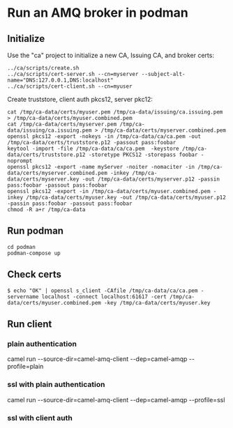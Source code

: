 # Run an AMQ broker in podman

## Initialize

Use the "ca" project to initialize a new CA, Issuing CA, and broker certs:

```
../ca/scripts/create.sh
../ca/scripts/cert-server.sh --cn=myserver --subject-alt-name="DNS:127.0.0.1,DNS:localhost"
../ca/scripts/cert-client.sh --cn=myuser 
```

Create truststore, client auth pkcs12, server pkc12:

```
cat /tmp/ca-data/certs/myuser.pem /tmp/ca-data/issuing/ca.issuing.pem > /tmp/ca-data/certs/myuser.combined.pem
cat /tmp/ca-data/certs/myserver.pem /tmp/ca-data/issuing/ca.issuing.pem > /tmp/ca-data/certs/myserver.combined.pem
openssl pkcs12 -export -nokeys -in /tmp/ca-data/ca/ca.pem -out /tmp/ca-data/certs/truststore.p12 -passout pass:foobar
keytool -import -file /tmp/ca-data/ca/ca.pem  -keystore /tmp/ca-data/certs/truststore.p12 -storetype PKCS12 -storepass foobar -noprompt
openssl pkcs12 -export -name myServer -noiter -nomaciter -in /tmp/ca-data/certs/myserver.combined.pem -inkey /tmp/ca-data/certs/myserver.key -out /tmp/ca-data/certs/myserver.p12 -passin pass:foobar -passout pass:foobar
openssl pkcs12 -export -in /tmp/ca-data/certs/myuser.combined.pem -inkey /tmp/ca-data/certs/myuser.key -out /tmp/ca-data/certs/myuser.p12 -passin pass:foobar -passout pass:foobar
chmod -R a+r /tmp/ca-data
```

## Run podman
```
cd podman
podman-compose up
```


## Check certs

```
$ echo "OK" | openssl s_client -CAfile /tmp/ca-data/ca/ca.pem -servername localhost -connect localhost:61617 -cert /tmp/ca-data/certs/myuser.combined.pem -key /tmp/ca-data/certs/myuser.key
```


## Run client

### plain authentication
camel run --source-dir=camel-amq-client --dep=camel-amqp --profile=plain

### ssl with plain authentication
camel run --source-dir=camel-amq-client --dep=camel-amqp --profile=ssl

### ssl with client auth





